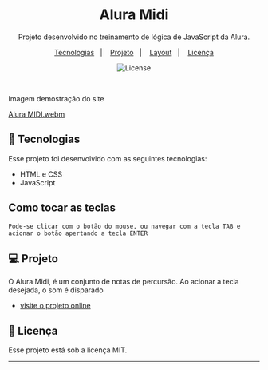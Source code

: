 <h1 align="center"> Alura Midi </h1>

<p align="center">
Projeto desenvolvido no treinamento de lógica de JavaScript da Alura. <br/>
</p>

<p align="center">
  <a href="#-tecnologias">Tecnologias</a>&nbsp;&nbsp;&nbsp;|&nbsp;&nbsp;&nbsp;
  <a href="#-projeto">Projeto</a>&nbsp;&nbsp;&nbsp;|&nbsp;&nbsp;&nbsp;
  <a href="#-layout">Layout</a>&nbsp;&nbsp;&nbsp;|&nbsp;&nbsp;&nbsp;
  <a href="#memo-licença">Licença</a>
</p>

<p align="center">
  <img alt="License" src="https://img.shields.io/static/v1?label=license&message=MIT&color=49AA26&labelColor=000000">
</p>

<br>
  <p> Imagem demostração do site </p>
  
  
[Alura MIDI.webm](https://user-images.githubusercontent.com/94411600/225199463-480cd0b5-8565-4f22-b0ba-917753aaf741.webm)

  

## 🚀 Tecnologias

Esse projeto foi desenvolvido com as seguintes tecnologias:

- HTML e CSS
- JavaScript

## Como tocar as teclas
```
Pode-se clicar com o botão do mouse, ou navegar com a tecla TAB e acionar o botão apertando a tecla ENTER
```
## 💻 Projeto

O Alura Midi, é um conjunto de notas de percursão. Ao acionar a tecla desejada, o som é disparado

- [visite o projeto online](https://editor.p5js.org/marcosnyan12/full/aHqXAlJou)


## :memo: Licença

Esse projeto está sob a licença MIT.

---
